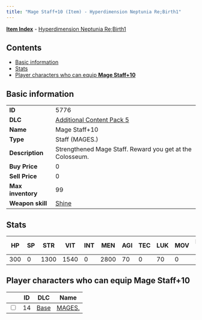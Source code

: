 ```yaml
---
title: "Mage Staff+10 (Item) - Hyperdimension Neptunia Re;Birth1"
---
```


[**Item Index**](/neptunia/rb1/item/index.html) - [Hyperdimension Neptunia Re;Birth1](/neptunia/rb1)

## Contents

- [Basic information](#basic-information)
- [Stats](#stats)
- [Player characters who can equip **Mage Staff+10**](#player-characters-who-can-equip-mage-staff-10)

## Basic information

|   |   |
| -- | -- |
| **ID** | 5776 |
| **DLC** | [Additional Content Pack 5](/neptunia/rb1/dlc/14-pack5.html) |
| **Name** | Mage Staff+10 |
| **Type** | Staff (MAGES.) |
| **Description** | Strengthened Mage Staff. Reward you get at the Colosseum. |
| **Buy Price** | 0 |
| **Sell Price** | 0 |
| **Max inventory** | 99 |
| **Weapon skill** | [Shine](/neptunia/rb1/skill/1-2801-shine.html) |


## Stats

| HP | SP | STR | VIT | INT | MEN | AGI | TEC | LUK | MOV | Fire res. | Ice res. | Wind res. | Lightning res. |
| -- | -- | --- | --- | --- | --- | --- | --- | --- | --- | --------- | -------- | --------- | -------------- |
| 300 | 0 | 1300 | 1540 | 0 | 2800 | 70 | 0 | 70 | 0 | 0 | 0 | 0 | 0 |


## Player characters who can equip **Mage Staff+10**

|    | ID | DLC | Name |
| -- | -- | --- | ---- |
| <input type="checkbox" id="rb1-player-1-14" class="trackbox" /> | 14 | [Base](/neptunia/rb1/dlc/1-base.html) | [MAGES.](/neptunia/rb1/player/1-14-mages.html) |
